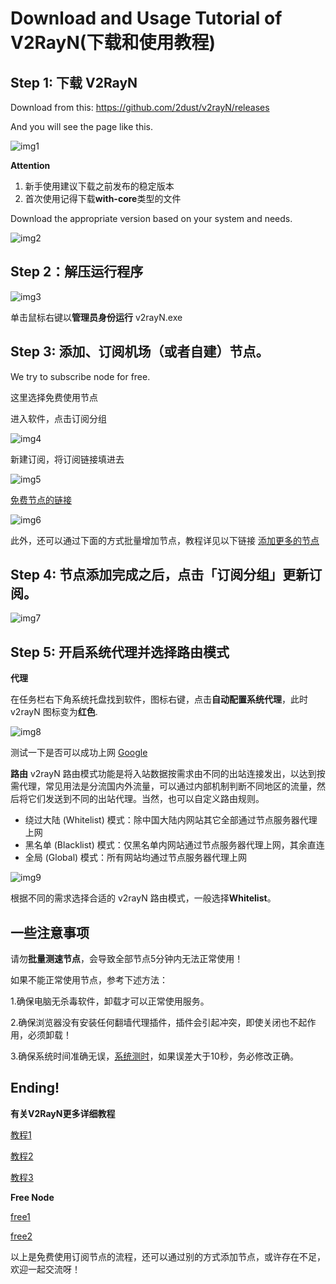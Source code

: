 # Download and Usage Tutorial of V2RayN(下载和使用教程)



## Step 1: 下载 V2RayN
Download from this: https://github.com/2dust/v2rayN/releases

And you will see the page like this.

![img1](img/1.jpg)


**Attention**

1. 新手使用建议下载之前发布的稳定版本
2. 首次使用记得下载**with-core**类型的文件

Download the appropriate version based on your system and needs.

![img2](img/2.jpg)

## Step 2：解压运行程序

![img3](img/3.jpg)

单击鼠标右键以**管理员身份运行** v2rayN.exe

## Step 3: 添加、订阅机场（或者自建）节点。

We try to subscribe node for free.

这里选择免费使用节点

进入软件，点击订阅分组

![img4](img/4.jpg)

新建订阅，将订阅链接填进去

![img5](img/5.jpg)

[免费节点的链接](https://clashgithub.com/category/clashnode)

![img6](img/6.jpg)

此外，还可以通过下面的方式批量增加节点，教程详见以下链接 [添加更多的节点](https://github.com/aiboboxx/v2rayfree)


## Step 4: 节点添加完成之后，点击「订阅分组」更新订阅。

![img7](img/7.jpg)



## Step 5: 开启系统代理并选择路由模式

**代理**

在任务栏右下角系统托盘找到软件，图标右键，点击**自动配置系统代理**，此时 v2rayN 图标变为**红色**.

![img8](img/8.jpg)

测试一下是否可以成功上网 [Google](https://www.google.fr/)


**路由**
v2rayN 路由模式功能是将入站数据按需求由不同的出站连接发出，以达到按需代理，常见用法是分流国内外流量，可以通过内部机制判断不同地区的流量，然后将它们发送到不同的出站代理。当然，也可以自定义路由规则。

- 绕过大陆 (Whitelist) 模式：除中国大陆内网站其它全部通过节点服务器代理上网
- 黑名单 (Blacklist) 模式：仅黑名单内网站通过节点服务器代理上网，其余直连
- 全局 (Global) 模式：所有网站均通过节点服务器代理上网

![img9](img/9.jpg)

根据不同的需求选择合适的 v2rayN 路由模式，一般选择**Whitelist**。


## 一些注意事项

请勿**批量测速节点**，会导致全部节点5分钟内无法正常使用！

如果不能正常使用节点，参考下述方法：

1.确保电脑无杀毒软件，卸载才可以正常使用服务。

2.确保浏览器没有安装任何翻墙代理插件，插件会引起冲突，即使关闭也不起作用，必须卸载！

3.确保系统时间准确无误，[系统测时](https://time.is/)，如果误差大于10秒，务必修改正确。

## Ending!


**有关V2RayN更多详细教程**

[教程1](https://v2rayn100.com/)

[教程2](https://v2rayn.uuk.app/16)

[教程3](https://didousun.gitbook.io/test-2021/2022-zui-xin-v2rayn-windows-xiang-xi-shi-yong-jiao-cheng)




**Free Node**

[free1](https://clashgithub.com/)

[free2](https://github.com/aiboboxx/v2rayfree)

以上是免费使用订阅节点的流程，还可以通过别的方式添加节点，或许存在不足，欢迎一起交流呀！

